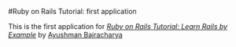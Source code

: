 #Ruby on Rails Tutorial: first application

This is the first application for [*Ruby on Rails Tutorial: Learn Rails by Example*](http://railstutorial.org/) by [Ayushman Bajracharya](http://www.bajrasoft.com)